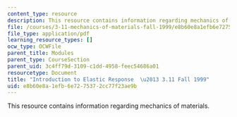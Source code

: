```yaml
---
content_type: resource
description: This resource contains information regarding mechanics of materials.
file: /courses/3-11-mechanics-of-materials-fall-1999/e8b60e8a1efb6e7275372cc77f23ae9b_MIT3_11F99_elas_1.pdf
file_type: application/pdf
learning_resource_types: []
ocw_type: OCWFile
parent_title: Modules
parent_type: CourseSection
parent_uid: 3c4ff79d-3109-c1dd-4958-feec54686a01
resourcetype: Document
title: "Introduction to Elastic Response  \u2013 3.11 Fall 1999"
uid: e8b60e8a-1efb-6e72-7537-2cc77f23ae9b
---
```

This resource contains information regarding mechanics of materials.

